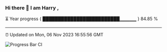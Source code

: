 ### Hi there 👋 I am Harry , 

⏳ Year progress { █████████████████████████▁▁▁▁▁ } 84.85 %

---

⏰ Updated on Mon, 06 Nov 2023 16:55:56 GMT

![Progress Bar CI](https://github.com/duykhang68/duykhang68/workflows/Progress%20Bar%20CI/badge.svg)
